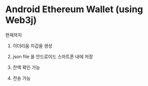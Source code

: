 # Android Ethereum Wallet (using Web3j)

현재까지

1. 이더리움 지갑을 생성

2. json file 을 안드로이드 스마트폰 내에 저장

3. 잔액 확인 가능

4. 전송 가능
